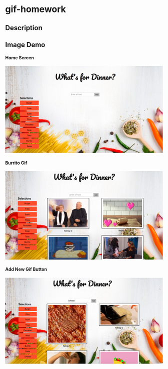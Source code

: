 # gif-homework

## Description



## Image Demo
#### Home Screen
![alt text](./assets/images/home.png)

#### Burrito Gif
![alt text](.//assets/images/burritogif.png)

#### Add New Gif Button 
![alt text](.//assets/images/addbutton.png)




